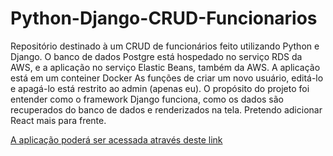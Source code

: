 # Python-Django-CRUD-Funcionarios
Repositório destinado à um CRUD de funcionários feito utilizando Python e Django.
O banco de dados Postgre está hospedado no serviço RDS da AWS, e a aplicação no serviço Elastic Beans, também da AWS.
A aplicação está em um conteiner Docker
As funções de criar um novo usuário, editá-lo e apagá-lo está restrito ao admin (apenas eu).
O propósito do projeto foi entender como o framework Django funciona, como os dados são recuperados do banco de dados e renderizados na tela.
Pretendo adicionar React mais para frente.

 
[A aplicação poderá ser acessada através deste link](http://aplicacaodjangodefuncionarios-env.eba-ysemsv3f.sa-east-1.elasticbeanstalk.com/)
